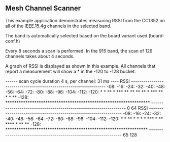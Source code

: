 ## Mesh Channel Scanner

This example application demonstrates measuring RSSI from the CC1352 
on all of the IEEE.15.4g channels in the selected band.

The band is automatically selected based on the board variant used (board-conf.h)

Every 8 seconds a scan is performed. In the 915 band, the scan of 129 channels
takes about 4 seconds.

A graph of RSSI is displayed as shown in this example.  All channels that
report a measurement will show a * in the -120 to -128 bucket.


------ scan cycle duration 4 s, per channel: 31 ms ----
RSSI -----------------------------------------------------------------
-08:
-16:
-24:
-32:
-40:
-48:
-56:
-64:
-72:
-80:
-88:
-96:
-104:
-112:
-120:  * *      **  *  *** ** ** **       **   *  ***  ** *      *  **
-128: *****************************************************************
     -----------------------------------------------------------------
     0                                                               64
RSSI ----------------------------------------------------------------
-08:
-16:
-24:
-32:
-40:
-48:
-56:
-64:
-72:
-80:
-88:
-96:
-104:
-112:
-120:      *  *  ** *      * *     * ***   *   ** ****      * **    **
-128: ****************************************************************
     ----------------------------------------------------------------
     65                                                              128


